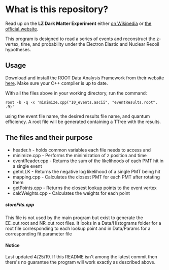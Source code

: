 **What is this repository?**
======

Read up on the **LZ Dark Matter Experiment** either [on Wikipedia](https://en.wikipedia.org/wiki/LZ_experiment) or [the official website](http://lz.lbl.gov/).

This program is designed to read a series of events and reconstruct the z-vertex, time, and probability under the Electron Elastic and Nuclear Recoil hypotheses.

## Usage
Download and install the ROOT Data Analysis Framework from their website [here](https://root.cern.ch/).
Make sure your C++ compiler is up to date.

With all the files above in your working directory, run the command:

`root -b -q -x 'minimize.cpp("10_events.ascii", "eventResults.root", .9)'`

using the event file name, the desired results file name, and quantum efficiency.
A root file will be generated containing a TTree with the results.

## The files and their purpose
* header.h - holds common variables each file needs to access and
* minimize.cpp - Performs the minimization of z position and time
* eventReader.cpp - Returns the sum of the likelihoods of each PMT hit in a single event
* getnLLK - Returns the negative log likelihood of a single PMT being hit
* mapping.cpp - Calculates the closest PMT for each PMT after rotating them
* getPoints.cpp - Returns the closest lookup points to the event vertex
* calcWeights.cpp - Calculates the weights for each point

##### storeFits.cpp
This file is not used by the main program but exist to generate the EE_out.root and NR_out.root files.  It looks in a Data/Histograms folder for a root file corresponding to each lookup point and in Data/Params for a corresponding fit parameter file

#### Notice
Last updated 4/25/19.  If this README isn't among the latest commit then there's no guarantee the program will work exactly as described above.
